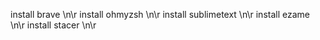 install brave \n\r
install ohmyzsh \n\r
install sublimetext \n\r
install ezame \n\r
install stacer \n\r

